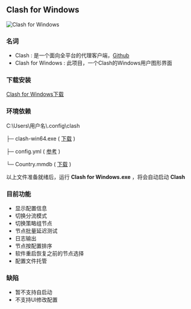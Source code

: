 ## Clash for Windows

![Clash for Windows](https://github.com/Fndroid/clash_for_windows_pkg/blob/master/imgs/demo.png?raw=true)

### 名词
- Clash :  是一个面向全平台的代理客户端，[Github](https://github.com/Dreamacro/clash)
- Clash for Windows :  此项目，一个Clash的Windows用户图形界面

### 下载安装
[Clash for Windows下载](https://github.com/Fndroid/clash_for_windows_pkg/releases)

### 环境依赖

C:\Users\用户名\\.config\clash

├─ clash-win64.exe ( [下载](https://github.com/Dreamacro/clash/releases) )

├─ config.yml ( [参考](https://github.com/Fndroid/clash_for_windows_pkg/blob/master/config.yml) )

└─ Country.mmdb ( [下载](https://github.com/Fndroid/clash_for_windows_pkg/blob/master/Country.mmdb?raw=true) )

以上文件准备就绪后，运行 **Clash for Windows.exe** ，将会自动启动 **Clash** 

### 目前功能
- 显示配置信息
- 切换分流模式
- 切换策略组节点
- 节点批量延迟测试
- 日志输出
- 节点按配置排序
- 软件重启恢复之前的节点选择
- 配置文件托管

### 缺陷
- 暂不支持自启动
- 不支持UI修改配置
